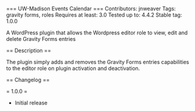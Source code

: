 === UW-Madison Events Calendar ===
Contributors: jnweaver
Tags: gravity forms, roles
Requires at least: 3.0
Tested up to: 4.4.2
Stable tag: 1.0.0

A WordPress plugin that allows the Wordpress editor role to view, edit and delete Gravity Forms entries

== Description ==

The plugin simply adds and removes the Gravity Forms entries capabilities to the editor role on plugin activation and deactivation.

== Changelog ==

= 1.0.0 =
* Initial release